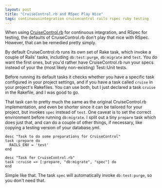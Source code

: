 ```yaml
---
layout: post
title: "CruiseControl.rb and RSpec Play Nice"
tags: continuousintegration cruisecontrol rails rspec ruby testing
---
```

When using [CruiseControl.rb](http://cruisecontrolrb.thoughtworks.com/) for continuous integration, and RSpec for testing, the defaults of CruiseControl.rb don't play that nice with RSpec. However, that can be remedied pretty simply.

By default CruiseControl.rb runs its own set of Rake task, which invoke a couple of Rails' tasks, including `db:test:purge`, `db:migrate` and `test`. You do want the first ones, but you'd rather have CruiseControl.rb run your specs instead of your the (most likely non-existing) Test::Unit tests.

Before running its default tasks it checks whether you have a specific task configured in your project settings, and if you have a task called `cruise` in your project's Rakefiles. You can use both, but I just declared a task `cruise` in the Rakefile, and I was good to go.

That task can to pretty much the same as the original CruiseControl.rb implementation, and even be shorter since it can be tailored for your project, but invokes `spec` instead of `test`. One caveat is to set the correct environment before running `db:migrate`. I split out a tiny `prepare` task which does just that, and can do a couple of other things, if necessary, like copying a testing version of your database.yml.

    desc "Task to do some preparations for CruiseControl"
    task :prepare do
      RAILS_ENV = 'test'
    end

    desc "Task for CruiseControl.rb"
    task :cruise => [:prepare, "db:migrate", "spec"] do
    end

Simple like that. The task `spec` will automatically invoke `db:test:purge`, so you don't need that.